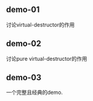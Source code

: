## demo-01

讨论virtual-destructor的作用

## demo-02
讨论pure virtual-destructor的作用

## demo-03

一个完整且经典的demo.
